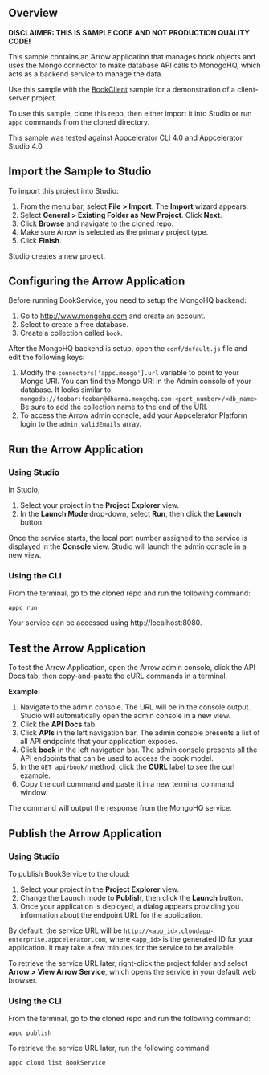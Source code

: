 
## Overview

**DISCLAIMER: THIS IS SAMPLE CODE AND NOT PRODUCTION QUALITY CODE!**

This sample contains an Arrow application that manages book objects and uses
the Mongo connector to make database API calls to MonogoHQ, which
acts as a backend service to manage the data.

Use this sample with the [BookClient](https://github.com/appcelerator-developer-relations/BookClient)
sample for a demonstration of a client-server project.

To use this sample, clone this repo, then either import it into Studio or
run `appc` commands from the cloned directory.

This sample was tested against Appcelerator CLI 4.0 and Appcelerator Studio 4.0.

## Import the Sample to Studio

To import this project into Studio:

  1. From the menu bar, select **File > Import**. The **Import** wizard appears.
  2. Select **General > Existing Folder as New Project**. Click **Next**.
  3. Click **Browse** and navigate to the cloned repo.
  4. Make sure Arrow is selected as the primary project type.
  5. Click **Finish**.

Studio creates a new project.

## Configuring the Arrow Application

Before running BookService, you need to setup the MongoHQ backend:

  1. Go to http://www.mongohq.com and create an account.
  2. Select to create a free database.
  3. Create a collection called `book`.

After the MongoHQ backend is setup, open the `conf/default.js` file and edit the following keys:

  1. Modify the `connectors['appc.mongo'].url` variable to point
     to your Mongo URI.  You can find the Mongo URI in the Admin console of your
     database.  It looks similar to:
     `mongodb://foobar:foobar@dharma.mongohq.com:<port_number>/<db_name>`
     Be sure to add the collection name to the end of the URI.
  2. To access the Arrow admin console, add your Appcelerator Platform login to the
     `admin.validEmails` array.

## Run the Arrow Application

### Using Studio

In Studio,

  1. Select your project in the **Project Explorer** view.
  2. In the **Launch Mode** drop-down, select **Run**, then click the **Launch** button.

Once the service starts, the local port number assigned to the service is
displayed in the **Console** view.  Studio will launch the admin console in a new view.


### Using the CLI

From the terminal, go to the cloned repo and run the following command:

    appc run

Your service can be accessed using http://localhost:8080.

## Test the Arrow Application

To test the Arrow Application, open the Arrow admin console, click the API Docs tab, then
copy-and-paste the cURL commands in a terminal.

**Example:**

  1. Navigate to the admin console.  The URL will be in the console output.
     Studio will automatically open the admin console in a new view.
  2. Click the **API Docs** tab.
  3. Click **APIs** in the left navigation bar. The admin console presents a list of all API endpoints that
     your application exposes.
  4. Click **book** in the left navigation bar. The admin console presents all the API endpoints that
     can be used to access the book model.
  5. In the `GET api/book/` method, click the **CURL** label to see the curl example.
  6. Copy the curl command and paste it in a new terminal command window.

The command will output the response from the MongoHQ service.

## Publish the Arrow Application

### Using Studio

To publish BookService to the cloud:

  1. Select your project in the **Project Explorer** view.
  2. Change the Launch mode to **Publish**, then click the **Launch** button.
  3. Once your application is deployed, a dialog appears providing you
     information about the endpoint URL for the application.

By default, the service URL will be
`http://<app_id>.cloudapp-enterprise.appcelerator.com`, where `<app_id>` is the
generated ID for your application. It may take a few minutes for the
service to be available.

To retrieve the service URL later, right-click the project folder
and select **Arrow > View Arrow Service**, which opens the service in your default web browser.

### Using the CLI

From the terminal, go to the cloned repo and run the following command:

    appc publish

To retrieve the service URL later, run the following command:

    appc cloud list BookService
